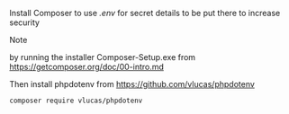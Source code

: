 [](Create%20Initial%20Backend.md)Install Composer to use *.env* for secret details to be put there to increase security

> [!NOTE]
> by running the installer Composer-Setup.exe from  https://getcomposer.org/doc/00-intro.md

Then install phpdotenv from https://github.com/vlucas/phpdotenv 

```
composer require vlucas/phpdotenv
```
